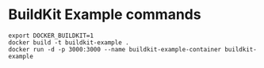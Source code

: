 # BuildKit Example commands 

```
export DOCKER_BUILDKIT=1
docker build -t buildkit-example .
docker run -d -p 3000:3000 --name buildkit-example-container buildkit-example

```